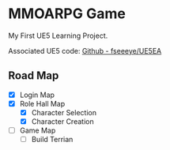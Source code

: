 # MMOARPG Game

My First UE5 Learning Project.

Associated UE5 code: [Github - fseeeye/UE5EA](https://github.com/fseeeye/UE5EA/tree/mmoarpg)

## Road Map
- [x] Login Map
- [x] Role Hall Map
  - [x] Character Selection
  - [x] Character Creation
- [ ] Game Map
  - [ ] Build Terrian

